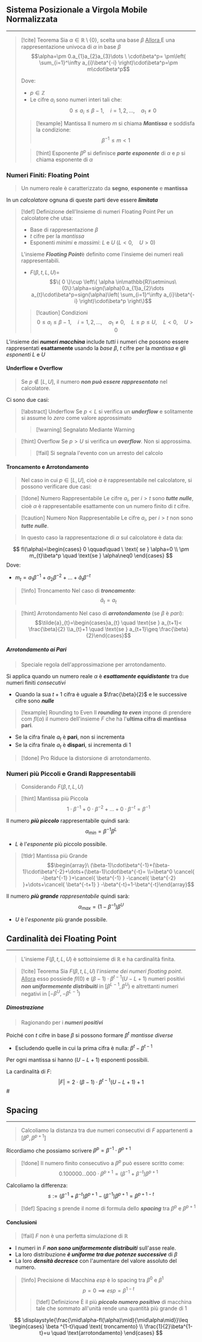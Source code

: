 ## Sistema Posizionale a Virgola Mobile Normalizzata
---
>[!cite] Teorema
>Sia $\alpha\in\mathbb{R}\setminus\{0\}$, scelta una base $\beta$
><u> Allora </u>
>E una rappresentazione univoca di $\alpha$ in base $\beta$
>$$\alpha=\pm 0.a_{1}a_{2}a_{3}\dots \ \cdot\beta^p= \pm\left( \sum_{i=1}^\infty a_{i}\beta^{-i} \right)\cdot\beta^p=\pm m\cdot\beta^p$$
>
>Dove:
>- $p\in\mathbb{Z}$
>- Le cifre $a_{i}$ sono numeri interi tali che:
>$$0\leq a_{i}\leq \beta-1,\quad i=1,2,\dots, \quad a_{1}\neq 0$$
>
>>[!example] Mantissa
>>Il numero $m$ si chiama ***Mantissa*** e soddisfa la condizione:
>>$$\beta^{-1}\leq m<1$$
>
>>[!hint] Esponente
>>$\beta^p$ si definisce ***parte esponente*** di $\alpha$ e $p$ si chiama esponente di $\alpha$

### Numeri Finiti: Floating Point
>Un numero reale è caratterizzato da **segno**, **esponente** e **mantissa**

In un *calcolatore* ognuna di queste parti deve essere ***limitata***

>[!def] Definizione dell'Insieme di numeri Floating Point
>Per un calcolatore che utsa:
>- Base di rappresentazione $\beta$
>- $t$ cifre per la *mantissa*
>- Esponenti *minimi* e *massimi*: $L$ e $U$ ($L<0, \quad U>0$)
>
>L'insieme ***Floating Point***è definito come l'insieme dei numeri reali rappresentabili.
>- $F(\beta,t,L,U)=$
>$$\{ 0 \}\cup \left\{ \alpha \in\mathbb{R}\setminus\{0\}:\alpha=sign(\alpha)0.a_{1}a_{2}\dots a_{t}\cdot\beta^p=sign(\alpha)\left( \sum_{i=1}^\infty a_{i}\beta^{-i} \right)\cdot\beta^p \right\}$$
>
>>[!caution] Condizioni
>>$$0\leq a_{i} \leq \beta-1, \quad i=1,2,\dots,\quad a_{1}\neq0, \quad L\leq p \leq U, \quad L<0, \quad U>0$$

L'insieme dei ***numeri macchina*** include *tutti* i numeri che possono essere rappresentati **esattamente** usando la *base* $\beta$, $t$ cifre per la *mantissa* e gli *esponenti* $L$ e $U$

#### Underflow e Overflow
>Se $p\notin [L,U]$, il numero ***non può essere rappresentato*** nel calcolatore.

Ci sono due casi:

>[!abstract] Underflow
>Se $p<L$ si verifica un ***underflow*** e solitamente si assume lo *zero* come valore approssimato
>>[!warning] Segnalato Mediante Warning

>[!hint] Overflow
>Se $p>U$ si verifica un ***overflow***.
>Non si approssima.
>>[!fail] Si segnala l'evento con un arresto del calcolo

#### Troncamento e Arrotondamento
>Nel caso in cui $p\in[L,U]$, cioè $\alpha$ è rappresentabile nel calcolatore, si possono verificare due casi:

>[!done] Numero Rappresentabile
>Le cifre $a_{i}$, per $i>t$ sono ***tutte nulle***, cioè $\alpha$ è rappresentabile esattamente con un numero finito di $t$ cifre.

>[!caution] Numero Non Rappresentabile
>Le cifre $a_{i}$, per $i>t$ non sono ***tutte nulle***.

>In questo caso la rappresentazione di $\alpha$ sul calcolatore è data da:

$$
fl(\alpha)=\begin{cases}
0 \qquad\quad \ \text{ se } \alpha=0 \\
\pm m_{t}\beta^p \quad \text{se } \alpha\neq0
\end{cases}
$$
Dove:
- $m_{t}=a_{1}\beta^{-1}+a_{2}\beta^{-2}+\dots+\tilde{a}_{t}\beta^{-t}$

>[!info] Troncamento
>Nel caso di ***troncamento***:
>$$\tilde{a}_{t}=a_{t}$$

>[!hint] Arrotondamento
>Nel caso di ***arrotondamento*** (se $\beta$ è *pari*):
>$$\tilde{a}_{t}=\begin{cases}a_{t} \quad \text{se } a_{t+1}< \frac{\beta}{2} \\a_{t}+1 \quad \text{se } a_{t+1}\geq \frac{\beta}{2}\end{cases}$$

##### Arrotondamento ai Pari
>Speciale regola dell'approssimazione per arrotondamento.

Si applica quando un numero reale $\alpha$ è ***esattamente equidistante*** tra due numeri finiti *consecutivi*
- Quando la sua $t+1$ cifra è uguale a $\frac{\beta}{2}$ e le successive cifre sono ***nulle***

>[!example] Rounding to Even
>Il ***rounding to even*** impone di prendere com $fl(\alpha)$ il numero dell'insieme $F$ che ha l'**ultima cifra di mantissa pari**.

- Se la cifra finale $a_{t}$ è **pari**, non si incrementa
- Se la cifra finale $a_{t}$ è **dispari**, si incrementa di $1$

>[!done] Pro
>Riduce la distorsione di arrotondamento.

### Numeri più Piccoli e Grandi Rappresentabili
>Considerando $F(\beta,t,L,U)$

>[!hint] Mantissa più Piccola
>$$1\cdot\beta^{-1}+0\cdot\beta^{-2}+\dots+0\cdot\beta^{-t}=\beta^{-1}$$

Il numero ***più piccolo*** rappresentabile quindi sarà:
$$\alpha_{min}=\beta^{-1}\beta^L$$
- $L$ è l'*esponente* più piccolo possibile.

>[!tldr] Mantissa più Grande
>$$\begin{array}\ (\beta-1)\cdot\beta^{-1}+(\beta-1)\cdot\beta^{-2}+\dots+(\beta-1)\cdot\beta^{-t}= \\=\beta^0 \cancel{ -\beta^{-1} }+\cancel{ \beta^{-1} } -\cancel{ \beta^{-2} }+\dots+\cancel{ \beta^{-t+1} } -\beta^{-t}=1-\beta^{-t}\end{array}$$

Il numero ***più grande*** *rappresentabile* quindi sarà:
$$\alpha_{max}=(1-\beta^{-t})\beta^U$$
- $U$ è l'*esponente* più grande possibile.
## Cardinalità dei Floating Point
---
>L'insieme $F(\beta,t,L,U)$ è sottoinsieme di $\mathbb{R}$ e ha cardinalità finita.

>[!cite] Teorema
>Sia $F(\beta,t,L,U)$  l'*insieme dei numeri floating point*.
><u>Allora</u>
>esso possiede $fl(0)$ e $(\beta-1)\cdot\beta^{t-1}(U-L+1)$ numeri positivi ***non uniformemente distribuiti*** in $[\beta^{L-1},\beta^U)$ e altrettanti numeri negativi in $[-\beta^U, -\beta^{L-1})$

##### Dimostrazione
>Ragionando per i ***numeri positivi***

Poiché con $t$ cifre in base $\beta$ si possono formare $\beta^t$ *mantisse diverse*
- Escludendo quelle in cui la prima cifra è nulla: $\beta^t-\beta^{t-1}$

Per ogni mantissa si hanno $(U-L+1)$ esponenti possibili.

La cardinalità di $F$:
$$
|F| = 2\cdot(\beta-1)\cdot\beta^{t-1}(U-L+1)+1
$$
$\#$

## Spacing
---
>Calcoliamo la distanza tra due numeri consecutivi di $F$ appartenenti a $[\beta^p,\beta^{p+1}]$

Ricordiamo che possiamo scrivere $\beta^p=\beta^{-1}\cdot\beta^{p+1}$

>[!done] Il numero finito consecutivo a $\beta^p$ può essere scritto come:
>$$0.100000\dots000\cdot\beta^{p+1}=(\beta^{-1}+\beta^{-t})\beta^{p+1}$$

Calcoliamo la differenza:
$$
s:=(\beta^{-1}+\beta^{-t})\beta^{p+1}-(\beta^{-1})\beta^{p+1}=\beta^{p+1-t}
$$

>[!def] Spacing
>$s$ prende il nome di formula dello ***spacing*** tra $\beta^p$ e $\beta^{  p+1}$

#### Conclusioni
>[!fail] $F$ non è una perfetta simulazione di $\mathbb{R}$

- I numeri in $F$ ***non sono uniformemente distribuiti*** sull'asse reale.
- La loro distribuzione ***è uniforme tra due potenze successive*** di $\beta$
- La loro ***densità decresce*** con l'aumentare del valore assoluto del numero.

>[!info] Precisione di Macchina
>$esp$ è lo spacing tra $\beta^0$ e $\beta^1$
>$$p=0 \implies esp=\beta^{1-t}$$
>>[!def] Definizione
>>È il più ***piccolo numero positivo*** di macchina tale che sommato all'unità rende una quantità più grande di $1$

$$
\displaystyle{\frac{\mid\alpha-fl(\alpha)\mid}{\mid\alpha\mid}}\leq \begin{cases}
\beta ^{1-t}\quad \text{ troncamento} \\
\frac{1}{2}\beta^{1-t}=u \quad \text{arrotondamento}
\end{cases}
$$
